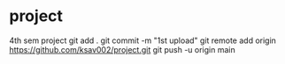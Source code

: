 # project
4th sem project
git add . 
git commit -m "1st upload"
git remote add origin https://github.com/ksav002/project.git
git push -u origin main
